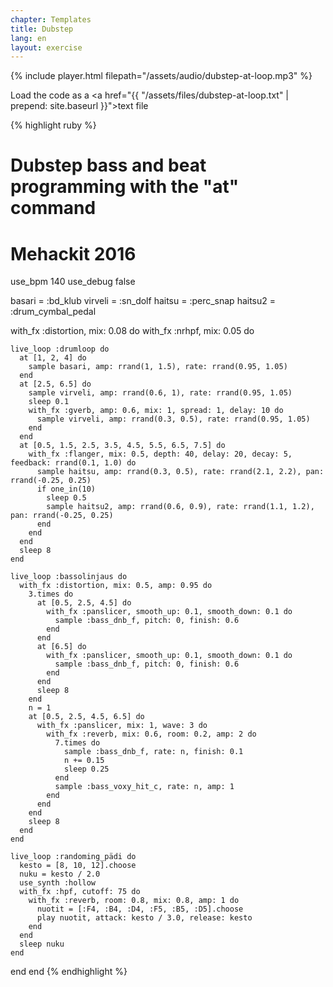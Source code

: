 ```yaml
---
chapter: Templates
title: Dubstep
lang: en
layout: exercise
---
```


{% include player.html filepath="/assets/audio/dubstep-at-loop.mp3" %}

Load the code as a <a href="{{ "/assets/files/dubstep-at-loop.txt" | prepend: site.baseurl }}">text file</a>

{% highlight ruby %}
# Dubstep bass and beat programming with the "at" command 
# Mehackit 2016

use_bpm 140
use_debug false

basari = :bd_klub
virveli = :sn_dolf
haitsu = :perc_snap
haitsu2 = :drum_cymbal_pedal

with_fx :distortion, mix: 0.08 do
  with_fx :nrhpf, mix: 0.05 do

    live_loop :drumloop do
      at [1, 2, 4] do
        sample basari, amp: rrand(1, 1.5), rate: rrand(0.95, 1.05)
      end
      at [2.5, 6.5] do
        sample virveli, amp: rrand(0.6, 1), rate: rrand(0.95, 1.05)
        sleep 0.1
        with_fx :gverb, amp: 0.6, mix: 1, spread: 1, delay: 10 do
          sample virveli, amp: rrand(0.3, 0.5), rate: rrand(0.95, 1.05)
        end
      end
      at [0.5, 1.5, 2.5, 3.5, 4.5, 5.5, 6.5, 7.5] do
        with_fx :flanger, mix: 0.5, depth: 40, delay: 20, decay: 5, feedback: rrand(0.1, 1.0) do
          sample haitsu, amp: rrand(0.3, 0.5), rate: rrand(2.1, 2.2), pan: rrand(-0.25, 0.25)
          if one_in(10)
            sleep 0.5
            sample haitsu2, amp: rrand(0.6, 0.9), rate: rrand(1.1, 1.2), pan: rrand(-0.25, 0.25)
          end
        end
      end
      sleep 8
    end

    live_loop :bassolinjaus do
      with_fx :distortion, mix: 0.5, amp: 0.95 do
        3.times do
          at [0.5, 2.5, 4.5] do
            with_fx :panslicer, smooth_up: 0.1, smooth_down: 0.1 do
              sample :bass_dnb_f, pitch: 0, finish: 0.6
            end
          end
          at [6.5] do
            with_fx :panslicer, smooth_up: 0.1, smooth_down: 0.1 do
              sample :bass_dnb_f, pitch: 0, finish: 0.6
            end
          end
          sleep 8
        end
        n = 1
        at [0.5, 2.5, 4.5, 6.5] do
          with_fx :panslicer, mix: 1, wave: 3 do
            with_fx :reverb, mix: 0.6, room: 0.2, amp: 2 do
              7.times do
                sample :bass_dnb_f, rate: n, finish: 0.1
                n += 0.15
                sleep 0.25
              end
              sample :bass_voxy_hit_c, rate: n, amp: 1
            end
          end
        end
        sleep 8
      end
    end

    live_loop :randoming_pädi do
      kesto = [8, 10, 12].choose
      nuku = kesto / 2.0
      use_synth :hollow
      with_fx :hpf, cutoff: 75 do
        with_fx :reverb, room: 0.8, mix: 0.8, amp: 1 do
          nuotit = [:F4, :B4, :D4, :F5, :B5, :D5].choose
          play nuotit, attack: kesto / 3.0, release: kesto
        end
      end
      sleep nuku
    end

  end
end
{% endhighlight %}